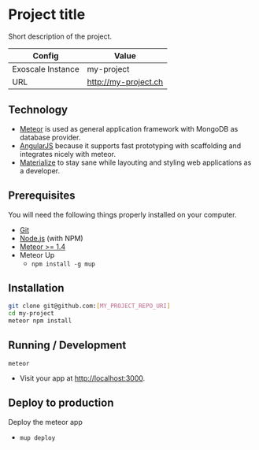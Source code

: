 # Project title

Short description of the project.

Config | Value
------------ | -------------
Exoscale Instance | my-project
URL | http://my-project.ch

## Technology

* [Meteor](https://www.meteor.com) is used as general application framework with MongoDB as database provider.
* [AngularJS](http://emberjs.com) because it supports fast prototyping with scaffolding and integrates nicely with meteor.
* [Materialize](http://materializecss.com) to stay sane while layouting and styling web applications as a developer.

## Prerequisites

You will need the following things properly installed on your computer.

* [Git](https://git-scm.com)
* [Node.js](https://nodejs.org) (with NPM)
* [Meteor >= 1.4](https://www.meteor.com)
* Meteor Up
  * `npm install -g mup`

## Installation

```sh
git clone git@github.com:[MY_PROJECT_REPO_URI]
cd my-project
meteor npm install
```

## Running / Development

`meteor`
* Visit your app at [http://localhost:3000](http://localhost:3000).

## Deploy to production

Deploy the meteor app
  * `mup deploy`